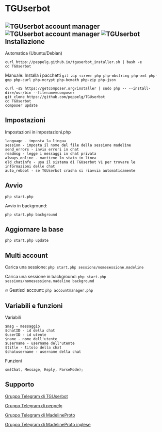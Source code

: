 # TGUserbot
![TGUserbot account manager](https://i.imgur.com/B6TUHyv.png)
![TGUserbot account manager](https://i.imgur.com/USK2Epe.png)
![TGUserbot](https://i.imgur.com/LKit3Ce.png)
Installazione
-------------
Automatica (Ubuntu/Debian)

	curl https://peppelg.github.io/tguserbot_installer.sh | bash -e
	cd TGUserbot

Manuale:
Installa i pacchetti `git zip screen php php-mbstring php-xml php-gmp php-curl php-mcrypt php-bcmath php-zip php-json`

	curl -sS https://getcomposer.org/installer | sudo php -- --install-dir=/usr/bin --filename=composer
	git clone https://github.com/peppelg/TGUserbot
	cd TGUserbot
	composer update

Impostazioni
---------------
Impostazioni in impostazioni.php

	language - imposta la lingua
	session - imposta il nome del file della sessione madeline
	send_errors - invia errori in chat
	readmsg - legge i messaggi in chat privata
	always_online - mantiene lo stato in linea
	old_chatinfo - usa il sistema di TGUserbot V1 per trovare le informazioni delle chat
	auto_reboot - se TGUserbot crasha si riavvia automaticamente


Avvio
-----
	php start.php
Avvio in background:

	php start.php background


Aggiornare la base
------------------
	php start.php update


Multi account
-------------
Carica una sessione: `php start.php sessions/nomesessione.madeline`

Carica una sessione in background: `php start.php sessions/nomesessione.madeline background`

🔥 Gestisci account: `php accountmanager.php`

Variabili e funzioni
--------------------
Variabili

	$msg - messaggio
	$chatID - id della chat
	$userID - id utente
	$name - nome dell'utente
	$username - username dell'utente
	$title - titolo della chat
	$chatusername - username della chat
	
	
Funzioni

	sm(Chat, Message, Reply, ParseMode);
	
	


Supporto
--------
[Gruppo Telegram di TGUserbot](https://t.me/joinchat/HIyPnk3GQ7525LpP62yIWA)

[Gruppo Telegram di peppelg](https://t.me/joinchat/AAAAAEHRBNZBqxOlwtwBaQ)

[Gruppo Telegram di MadelineProto](https://t.me/pwrtelegramgroupita)

[Gruppo Telegram di MadelineProto inglese](https://t.me/joinchat/AAAAAD6K-aJng8nt7zB93w)
